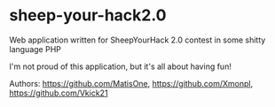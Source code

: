 # sheep-your-hack2.0

Web application written for SheepYourHack 2.0 contest in some shitty language PHP

I'm not proud of this application, but it's all about having fun!


Authors: https://github.com/MatisOne, https://github.com/Xmonpl, https://github.com/Vkick21
